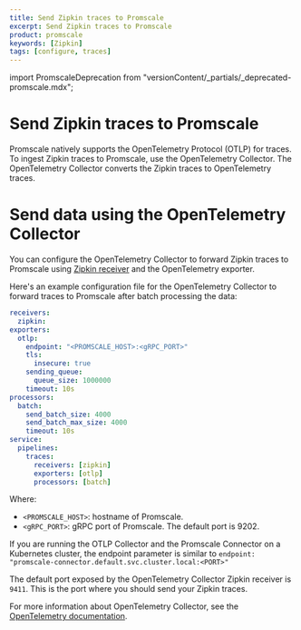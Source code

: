 ```yaml
---
title: Send Zipkin traces to Promscale
excerpt: Send Zipkin traces to Promscale
product: promscale
keywords: [Zipkin]
tags: [configure, traces]
---
```


import PromscaleDeprecation from "versionContent/_partials/_deprecated-promscale.mdx";

# Send Zipkin traces to Promscale

<PromscaleDeprecation />

Promscale natively supports the OpenTelemetry Protocol (OTLP) for
traces. To ingest Zipkin traces to Promscale, use the OpenTelemetry Collector.
The OpenTelemetry Collector converts the Zipkin traces to OpenTelemetry traces.

# Send data using the OpenTelemetry Collector

You can configure the OpenTelemetry Collector to forward Zipkin traces to
Promscale using [Zipkin receiver][zipkin-receiver] and the OpenTelemetry
exporter.

Here's an example configuration file for the OpenTelemetry Collector to forward
traces to Promscale after batch processing the data:

```yaml
receivers:
  zipkin:
exporters:
  otlp:
    endpoint: "<PROMSCALE_HOST>:<gRPC_PORT>"
    tls:
      insecure: true
    sending_queue:
      queue_size: 1000000
    timeout: 10s
processors:
  batch:
    send_batch_size: 4000
    send_batch_max_size: 4000
    timeout: 10s
service:
  pipelines:
    traces:
      receivers: [zipkin]
      exporters: [otlp]
      processors: [batch]
```

Where:

*   `<PROMSCALE_HOST>`: hostname of Promscale.
*   `<gRPC_PORT>`: gRPC port of Promscale. The default port is 9202.

If you are running the OTLP Collector and the Promscale Connector on a
Kubernetes cluster, the endpoint parameter is similar to `endpoint:
"promscale-connector.default.svc.cluster.local:<PORT>"`

The default port exposed by the OpenTelemetry Collector Zipkin receiver is `9411`.
This is the port where you should send your Zipkin traces.

For more information about OpenTelemetry Collector, see the
[OpenTelemetry documentation][otelcol-docs].

[otelcol-docs]: https://opentelemetry.io/docs/collector/
[zipkin-receiver]: https://github.com/open-telemetry/opentelemetry-collector-contrib/tree/main/receiver/zipkinreceiver#zipkin-receiver
